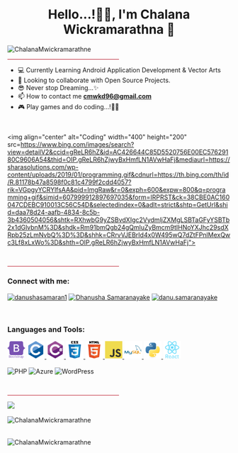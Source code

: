 <!----
- 👋 Hi, I’m @ChalanaMwickramarathne
- 👀 I’m interested in ...
- 🌱 I’m currently learning ...
- 💞️ I’m looking to collaborate on ...
- 📫 How to reach me ...


ChalanaMwickramarathne/ChalanaMwickramarathne is a ✨ special ✨ repository because its `README.md` (this file) appears on your GitHub profile.
You can click the Preview link to take a look at your changes.
--->

<h1 align="center">Hello...!🙋‍♂️, I'm Chalana Wickramarathna 🤘 </h1>


<p align="left"> <img src="https://www.bing.com/images/search?view=detailV2&ccid=gReLR6hZ&id=AC426644C85D5520756E00EC57629180C9606A54&thid=OIP.gReLR6hZjwyBxHmfLN1AVwHaFj&mediaurl=https://sharasolutions.com/wp-content/uploads/2019/01/programming.gif&cdnurl=https://th.bing.com/th/id/R.81178b47a8598f0c81c4799f2cdd4057?rik=VGpgyYCRYlfsAA&pid=ImgRaw&r=0&exph=600&expw=800&q=programming+gif&simid=607999912897697035&form=IRPRST&ck=38CBE0AC160047CDEBC910013C56C54D&selectedindex=0&adlt=strict&shtp=GetUrl&shid=daa78d24-aafb-4834-8c5b-3b4360504056&shtk=RXhwbG9yZSBvdXIgc2VydmljZXMgLSBTaGFyYSBTb2x1dGlvbnM%3D&shdk=Rm91bmQgb24gQmluZyBmcm9tIHNoYXJhc29sdXRpb25zLmNvbQ%3D%3D&shhk=CRrvVJEBrId4x0W495wQ7dZtFPnlMexQwc3Lf8xLxWo%3D&shth=OIP.gReLR6hZjwyBxHmfLN1AVwHaFj" alt="ChalanaMwickramarathne"/> </p>

<hr style="width:50%;text-align:left;margin-left:0;color:red;background-color:#b60e21">



- 💻 Currently Learning Android Application Development & Vector Arts
- 👀 Looking to collaborate with Open Source Projects.
- 😎 Never stop Dreaming...✨
- 📫 How to contact me **cmwkd96@gmail.com**
- 🎮 Play games and do coding...!🧑‍💻

<br />

<img align="center" alt="Coding" width="400" height="200" src=https://www.bing.com/images/search?view=detailV2&ccid=gReLR6hZ&id=AC426644C85D5520756E00EC57629180C9606A54&thid=OIP.gReLR6hZjwyBxHmfLN1AVwHaFj&mediaurl=https://sharasolutions.com/wp-content/uploads/2019/01/programming.gif&cdnurl=https://th.bing.com/th/id/R.81178b47a8598f0c81c4799f2cdd4057?rik=VGpgyYCRYlfsAA&pid=ImgRaw&r=0&exph=600&expw=800&q=programming+gif&simid=607999912897697035&form=IRPRST&ck=38CBE0AC160047CDEBC910013C56C54D&selectedindex=0&adlt=strict&shtp=GetUrl&shid=daa78d24-aafb-4834-8c5b-3b4360504056&shtk=RXhwbG9yZSBvdXIgc2VydmljZXMgLSBTaGFyYSBTb2x1dGlvbnM%3D&shdk=Rm91bmQgb24gQmluZyBmcm9tIHNoYXJhc29sdXRpb25zLmNvbQ%3D%3D&shhk=CRrvVJEBrId4x0W495wQ7dZtFPnlMexQwc3Lf8xLxWo%3D&shth=OIP.gReLR6hZjwyBxHmfLN1AVwHaFj">

<br/>
<hr style="width:50%;text-align:left;margin-left:0;color:red;background-color:#b60e21">

<h3 align="left">Connect with me:</h3>

<p align="left">
<a href="https://twitter.com/danushasamaran1" target="blank"><img align="center" src="https://raw.githubusercontent.com/rahuldkjain/github-profile-readme-generator/master/src/images/icons/Social/twitter.svg" alt="danushasamaran1" height="30" width="40" /></a>
<a href="https://www.linkedin.com/in/dhanusha-samaranayake-391b2b198/" target="blank"><img align="center" src="https://raw.githubusercontent.com/rahuldkjain/github-profile-readme-generator/master/src/images/icons/Social/linked-in-alt.svg" alt="Dhanusha Samaranayake" height="30" width="40" /></a>
<a href="https://www.facebook.com/danu.samaranayake/" target="blank"><img align="center" src="https://raw.githubusercontent.com/rahuldkjain/github-profile-readme-generator/master/src/images/icons/Social/facebook.svg" alt="danu.samaranayake" height="30" width="40" /></a>
</p>

<br/>


<h3 align="left">Languages and Tools:</h3>

<p align="left"><img src="https://raw.githubusercontent.com/devicons/devicon/master/icons/bootstrap/bootstrap-plain-wordmark.svg" alt="bootstrap" width="40" height="40"/> </a> <a href="https://www.cprogramming.com/" target="_blank"><img src="https://raw.githubusercontent.com/devicons/devicon/master/icons/c/c-original.svg" alt="c" width="40" height="40"/> </a> <a href="https://www.w3schools.com/cs/" target="_blank"><img src="https://raw.githubusercontent.com/devicons/devicon/master/icons/csharp/csharp-original.svg" alt="csharp" width="40" height="40"/> </a> <a href="https://www.w3schools.com/css/" target="_blank"><img src="https://raw.githubusercontent.com/devicons/devicon/master/icons/css3/css3-original-wordmark.svg" alt="css3" width="40" height="40"/> </a> <a href="https://dart.dev" target="_blank"><img src="https://raw.githubusercontent.com/devicons/devicon/master/icons/html5/html5-original-wordmark.svg" alt="html5" width="40" height="40"/> </a> <a href="https://developer.mozilla.org/en-US/docs/Web/JavaScript" target="_blank"> 
  <img src="https://raw.githubusercontent.com/devicons/devicon/master/icons/javascript/javascript-original.svg" alt="javascript" width="40" height="40"/> </a> <a href="https://www.mysql.com/" target="_blank"> 
  <img src="https://raw.githubusercontent.com/devicons/devicon/master/icons/mysql/mysql-original-wordmark.svg" alt="mysql" width="40" height="40"/> </a> <a href="https://www.photoshop.com/en" target="_blank"> 
  <img src="https://raw.githubusercontent.com/devicons/devicon/master/icons/python/python-original.svg" alt="python" width="40" height="40"/> </a> <a href="https://reactjs.org/" target="_blank">
  <img src="https://raw.githubusercontent.com/devicons/devicon/master/icons/react/react-original-wordmark.svg" alt="react" width="40" height="40"/> </a><br><br>
  <img alt="PHP" src="https://img.shields.io/badge/php-%23777BB4.svg?&style=for-the-badge&logo=php&logoColor=white"/>    <img alt="Azure" src="https://img.shields.io/badge/azure%20-%230072C6.svg?&style=for-the-badge&logo=azure-devops&logoColor=white"/>   <img alt="WordPress" src="https://img.shields.io/badge/WordPress%20-%23117AC9.svg?&style=for-the-badge&logo=WordPress&logoColor=white"/>
 </p>
    

<br />
<hr style="width:50%;text-align:left;margin-left:0;color:red;background-color:#b60e21">


<img src="https://github-readme-stats.vercel.app/api?username=ChalanaMwickramarathne&&show_icons=true&title_color=b60e21&icon_color=b60e21&text_color=black&bg_color=white">

<br /> 

<img src="https://github-readme-stats.vercel.app/api/top-langs?username=ChalanaMwickramarathne&show_icons=true&locale=en&layout=compact" alt="ChalanaMwickramarathne" /><br><br>

<p><img align="center" src="https://github-readme-streak-stats.herokuapp.com/?user=ChalanaMwickramarathne&" alt="ChalanaMwickramarathne" /></p><br>


